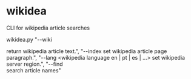 # wikidea
CLI for wikipedia article searches

wikidea.py  "--wiki <article name> return wikipedia article text.",
	          "--index <paragraph index> set wikipedia article page paragraph.",
	          "--lang <wikipedia language en | pt | es | ...> set wikipedia server region.",
	          "--find <article keyword> search article names"
